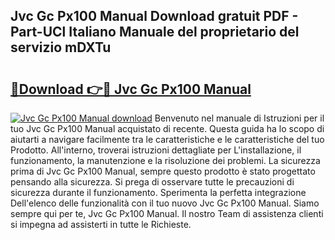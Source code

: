 ## Jvc Gc Px100 Manual Download gratuit PDF - Part-UCl Italiano Manuale del proprietario del servizio mDXTu

# <h2><a href="http://dfbqoz.blite.top/?on=Jvc+Gc+Px100+Manual">🔗Download 👉🔴 Jvc Gc Px100 Manual</a></h2>

[![Jvc Gc Px100 Manual download](https://i.imgur.com/lujVjoI.png)](http://dfbqoz.blite.top/?on=Jvc+Gc+Px100+Manual)
Benvenuto nel manuale di Istruzioni per il tuo Jvc Gc Px100 Manual acquistato di recente. Questa guida ha lo scopo di aiutarti a navigare facilmente tra le caratteristiche e le caratteristiche del tuo Prodotto. All'interno, troverai istruzioni dettagliate per L'installazione, il funzionamento, la manutenzione e la risoluzione dei problemi. La sicurezza prima di Jvc Gc Px100 Manual, sempre questo prodotto è stato progettato pensando alla sicurezza. Si prega di osservare tutte le precauzioni di sicurezza durante il funzionamento. Sperimenta la perfetta integrazione Dell'elenco delle funzionalità con il tuo nuovo Jvc Gc Px100 Manual. Siamo sempre qui per te, Jvc Gc Px100 Manual. Il nostro Team di assistenza clienti si impegna ad assisterti in tutte le Richieste.
